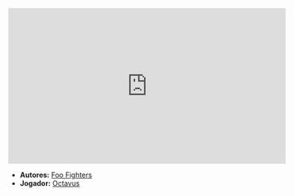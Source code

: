<iframe width="560" height="315" src="https://www.youtube.com/embed/EqWRaAF6_WY?si=SvFHg3Ni_jdPMA0d" title="YouTube video player" frameborder="0" allow="accelerometer; autoplay; clipboard-write; encrypted-media; gyroscope; picture-in-picture; web-share" referrerpolicy="strict-origin-when-cross-origin" allowfullscreen></iframe>

- **Autores:** [Foo Fighters](../Autores/Foo%20Fighters.md)
- **Jogador:** [Octavus](../Jogadores/Octavus.md)